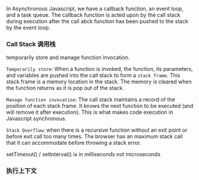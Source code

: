 In Asynchronous Javascript, we have a callback function, an event loop, and a
task queue. The callback function is acted upon by the call stack during
execution after the call abck function has been pushed to the stack by the
event loop.

### Call Stack 调用栈

temporarily store and manage function invocation.

`Temporarily store`: When a function is invoked, the function, its parameters,
and variables are pushed into the call stack to form a `stack frame`. This
stack frame is a memory location in the stack. The memory is cleared when the 
function returns as it is pop out of the stack.

`Manage function invocation`: The call stack maintains a record of the position 
of each stack frame. It knows the next function to be executed (and will remove 
it after execution). This is what makes code execution in Javascript synchronous.

`Stack Overflow`: when there is a recursive function without an exit point or 
before exit call too many times. The browser has an maximum stack call that it 
can accommodate before throwing a stack error.

setTimeout() / setInterval() is in milliseconds not microseconds

### 执行上下文

